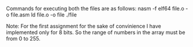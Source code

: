 Commands for executing both the files are as follows:
nasm -f elf64 file.o -o file.asm
ld file.o -o file
./file

Note: For the first assignment for the sake of convinience I have implemented only for 8 bits. So the range of numbers in the array must be from 0 to 255.